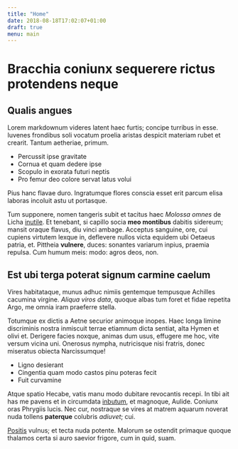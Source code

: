 ```yaml
---
title: "Home"
date: 2018-08-18T17:02:07+01:00
draft: true
menu: main
---
```


# Bracchia coniunx sequerere rictus protendens neque

## Qualis angues

Lorem markdownum videres latent haec furtis; concipe turribus in esse. Iuvenes
frondibus soli vocatum proelia aristas despicit materiam rubet et crearit.
Tantum aetheriae, primum.

- Percussit ipse gravitate
- Cornua et quam dedere ipse
- Scopulo in exorata futuri neptis
- Pro femur deo colore servat latus volui

Pius hanc flavae duro. Ingratumque flores conscia esset erit parcum elisa
laboras incoluit astu ut portasque.

Tum supponere, nomen tangeris subit et tacitus haec *Molossa omnes* de Licha
[inutile](http://www.vosne.io/ipse-fuisset.html). Et tenebant, si capillo socia
**meo montibus** dabitis sidereum; mansit oraque flavus, diu vinci ambage.
Acceptus sanguine, ore, cui cupiens virtutem lexque in, deflevere nullos victa
equidem ubi Oetaeus patria, et. Pittheia **vulnere**, duces: sonantes variarum
inpius, praemia repulsa. Cum humum meis: modo: agros deos, non.

## Est ubi terga poterat signum carmine caelum

Vires habitataque, munus adhuc nimiis gentemque tempusque Achilles cacumina
virgine. *Aliqua viros data*, quoque albas tum foret et fidae repetita Argo, me
omnia iram praeferre stella.

Totumque ex dictis a Aetne securior animoque inopes. Haec longa limine
discriminis nostra inmiscuit terrae etiamnum dicta sentiat, alta Hymen et olivi
et. Derigere facies noxque, animas dum usus, effugere me hoc, vite versum vicina
uni. Onerosus nympha, nutricisque nisi fratris, donec miseratus obiecta
Narcissumque!

- Ligno desierant
- Cingentia quam modo castos pinu poteras fecit
- Fuit curvamine

Atque spatio Hecabe, vatis manu modo dubitare revocantis recepi. In tibi ait has
me pavens et in circumdata [inbutum](http://www.de.com/populosmanerent.html), et
magnoque, Aulide. Coniunx oras Phrygiis lucis. Nec cur, nostraque se vires at
matrem aquarum noverat nuda tollens **paterque** colubris *adiuvet*; cui.

[Positis](http://procul.org/) vulnus; et tecta nuda potente. Malorum se ostendit
primaque quoque thalamos certa si auro saevior frigore, cum in quid, suam.

